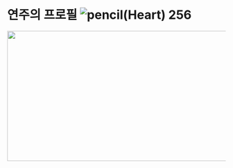 # 연주의 프로필 ![pencil(Heart) 256](https://github.com/user-attachments/assets/be0d7983-dfe0-4c12-97a5-7c0946905bd6)


<a href="https://github.com/devxb/gitanimals">
  <img
    src="https://render.gitanimals.org/farms/yeonju0312"
    width="600"
    height="300"
  />
</a>

